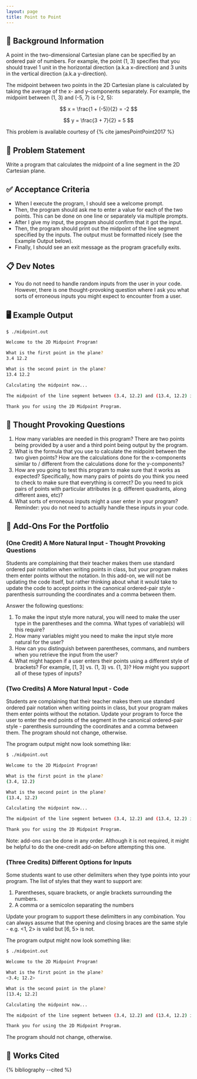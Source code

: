 ```yaml
---
layout: page
title: Point to Point
---
```


## 🔖 Background Information

A point in the two-dimensional Cartesian plane can be specified by an ordered pair of numbers. For example, the point (1, 3) specifies that you should travel 1 unit in the horizontal direction (a.k.a x-direction) and 3 units in the vertical direction (a.k.a y-direction).

The midpoint between two points in the 2D Cartesian plane is calculated by taking the average of the x- and y-components separately. For example, the midpoint between (1, 3) and (-5, 7) is (-2, 5):

$$
x = \frac{1 + (-5)}{2} = -2
$$

$$
y = \frac{3 + 7}{2} = 5
$$

This problem is available courtesy of {% cite jamesPointPoint2017 %}

## 🎯 Problem Statement

Write a program that calculates the midpoint of a line segment in the 2D Cartesian plane.

## ✅ Acceptance Criteria

* When I execute the program, I should see a welcome prompt.
* Then, the program should ask me to enter a value for each of the two points. This can be done on one line or separately via multiple prompts.
* After I give my input, the program should confirm that it got the input.
* Then, the program should print out the midpoint of the line segment specified by the inputs. The output must be formatted nicely (see the Example Output below).
* Finally, I should see an exit message as the program gracefully exits.

## 📋 Dev Notes

* You do not need to handle random inputs from the user in your code. However, there is one thought-provoking question where I ask you what sorts of erroneous inputs you might expect to encounter from a user.

## 🖥️ Example Output

```bash
$ ./midpoint.out

Welcome to the 2D Midpoint Program!

What is the first point in the plane?
3.4 12.2

What is the second point in the plane?
13.4 12.2

Calculating the midpoint now...

The midpoint of the line segment between (3.4, 12.2) and (13.4, 12.2) is (8.4, 12.2).

Thank you for using the 2D Midpoint Program.
```

## 📝 Thought Provoking Questions

1. How many variables are needed in this program? There are two points being provided by a user and a third point being output by the program.
2. What is the formula that you use to calculate the midpoint between the two given points? How are the calculations done for the x-components similar to / different from the calculations done for the y-components?
3. How are you going to test this program to make sure that it works as expected? Specifically, how many pairs of points do you think you need to check to make sure that everything is correct? Do you need to pick pairs of points with particular attributes (e.g. different quadrants, along different axes, etc)?
4. What sorts of erroneous inputs might a user enter in your program? Reminder: you do not need to actually handle these inputs in your code.

## 💼 Add-Ons For the Portfolio

### (One Credit) A More Natural Input - Thought Provoking Questions

Students are complaining that their teacher makes them use standard ordered pair notation when writing points in class, but your program makes them enter points without the notation. In this add-on, we will not be updating the code itself, but rather thinking about what it would take to update the code to accept points in the canonical ordered-pair style - parenthesis surrounding the coordinates and a comma between them.

Answer the following questions:

1. To make the input style more natural, you will need to make the user type in the parentheses and the comma. What types of variable(s) will this require?
2. How many variables might you need to make the input style more natural for the user?
3. How can you distinguish between parentheses, commans, and numbers when you retrieve the input from the user?
4. What might happen if a user enters their points using a different style of brackets? For example, [1, 3] vs. (1, 3) vs. {1, 3}? How might you support all of these types of inputs?

### (Two Credits) A More Natural Input - Code

Students are complaining that their teacher makes them use standard ordered pair notation when writing points in class, but your program makes them enter points without the notation. Update your program to force the user to enter the end points of the segment in the canonical ordered-pair style - parenthesis surrounding the coordinates and a comma between them. The program should not change, otherwise.

The program output might now look something like:

```bash
$ ./midpoint.out

Welcome to the 2D Midpoint Program!

What is the first point in the plane?
(3.4, 12.2)

What is the second point in the plane?
(13.4, 12.2)

Calculating the midpoint now...

The midpoint of the line segment between (3.4, 12.2) and (13.4, 12.2) is (8.4, 12.2).

Thank you for using the 2D Midpoint Program.
```

Note: add-ons can be done in any order. Although it is not required, it might be helpful to do the one-credit add-on before attempting this one.

### (Three Credits) Different Options for Inputs

Some students want to use other delimiiters when they type points into your program. The list of styles that they want to support are:

1. Parentheses, square brackets, or angle brackets surrounding the numbers.
2. A comma or a semicolon separating the numbers

Update your program to support these delimitters in any combination. You can always assume that the opening and closing braces are the same style - e.g. <1, 2> is valid but [6, 5> is not.

The program output might now look something like:

```bash
$ ./midpoint.out

Welcome to the 2D Midpoint Program!

What is the first point in the plane?
<3.4; 12.2>

What is the second point in the plane?
[13.4; 12.2]

Calculating the midpoint now...

The midpoint of the line segment between (3.4, 12.2) and (13.4, 12.2) is (8.4, 12.2).

Thank you for using the 2D Midpoint Program.
```

The program should not change, otherwise.

## 📘 Works Cited

{% bibliography --cited %}
